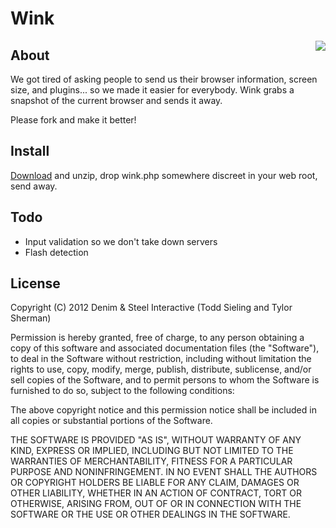 # Wink

<img style="float:right;" src="http://denimandsteel.com/blog/images/winkerbean.png" />

## About
We got tired of asking people to send us their browser information, screen size, and plugins... so we made it easier for everybody. Wink grabs a snapshot of the current browser and sends it away.

Please fork and make it better!

## Install
[Download](https://github.com/denimandsteel/wink/zipball/master) and unzip, drop wink.php somewhere discreet in your web root, send away.

## Todo

- Input validation so we don't take down servers
- Flash detection

## License
Copyright (C) 2012 Denim & Steel Interactive (Todd Sieling and Tylor Sherman)

Permission is hereby granted, free of charge, to any person obtaining a copy of this software and associated documentation files (the "Software"), to deal in the Software without restriction, including without limitation the rights to use, copy, modify, merge, publish, distribute, sublicense, and/or sell copies of the Software, and to permit persons to whom the Software is furnished to do so, subject to the following conditions:

The above copyright notice and this permission notice shall be included in all copies or substantial portions of the Software.

THE SOFTWARE IS PROVIDED "AS IS", WITHOUT WARRANTY OF ANY KIND, EXPRESS OR IMPLIED, INCLUDING BUT NOT LIMITED TO THE WARRANTIES OF MERCHANTABILITY, FITNESS FOR A PARTICULAR PURPOSE AND NONINFRINGEMENT. IN NO EVENT SHALL THE AUTHORS OR COPYRIGHT HOLDERS BE LIABLE FOR ANY CLAIM, DAMAGES OR OTHER LIABILITY, WHETHER IN AN ACTION OF CONTRACT, TORT OR OTHERWISE, ARISING FROM, OUT OF OR IN CONNECTION WITH THE SOFTWARE OR THE USE OR OTHER DEALINGS IN THE SOFTWARE.
